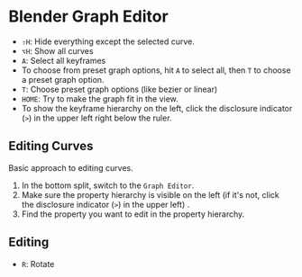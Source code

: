 # Blender Graph Editor

- `⇧H`: Hide everything except the selected curve.
- `⌥H`: Show all curves
- `A`: Select all keyframes
- To choose from preset graph options, hit `A` to select all, then `T` to choose a preset graph option.
- `T`: Choose preset graph options (like bezier or linear)
- `HOME`: Try to make the graph fit in the view.
- To show the keyframe hierarchy on the left, click the disclosure indicator (`>`) in the upper left right below the ruler.

## Editing Curves

Basic approach to editing curves.

1. In the bottom split, switch to the `Graph Editor`.
2. Make sure the property hierarchy is visible on the left (if it's not, click the disclosure indicator (`>`) in the upper left) .
3. Find the property you want to edit in the property hierarchy.

## Editing

- `R`: Rotate